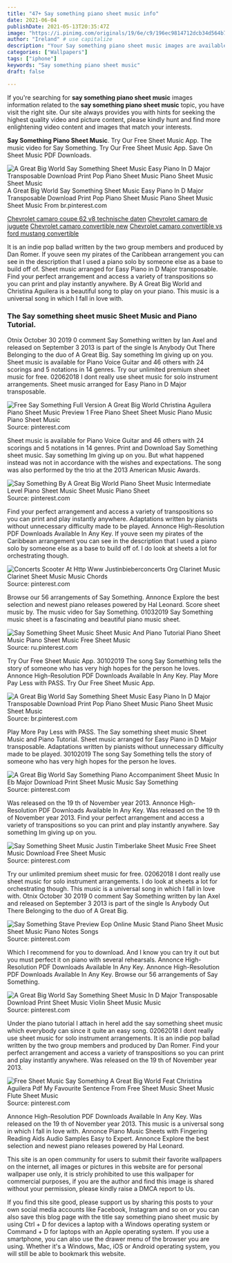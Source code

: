 ```yaml
---
title: "47+ Say something piano sheet music info"
date: 2021-06-04
publishDate: 2021-05-13T20:35:47Z
image: "https://i.pinimg.com/originals/19/6e/c9/196ec9814712dcb34d564b7e2611d34f.png"
author: "Ireland" # use capitalize
description: "Your Say something piano sheet music images are available in this site. Say something piano sheet music are a topic that is being searched for and liked by netizens today. You can Download the Say something piano sheet music files here. Find and Download all free photos and vectors."
categories: ["Wallpapers"]
tags: ["iphone"]
keywords: "Say something piano sheet music"
draft: false

---
```


If you're searching for **say something piano sheet music** images information related to the **say something piano sheet music** topic, you have visit the right  site.  Our site always  provides you with  hints  for seeking  the highest  quality video and picture  content, please kindly hunt and find more enlightening video content and images  that match your interests.

**Say Something Piano Sheet Music**. Try Our Free Sheet Music App. The music video for Say Something. Try Our Free Sheet Music App. Save On Sheet Music PDF Downloads.

![A Great Big World Say Something Sheet Music Easy Piano In D Major Transposable Download Print Pop Piano Sheet Music Piano Sheet Music Sheet Music](https://i.pinimg.com/originals/45/b4/71/45b471f80d7c8d12c1cd533315e57321.gif "A Great Big World Say Something Sheet Music Easy Piano In D Major Transposable Download Print Pop Piano Sheet Music Piano Sheet Music Sheet Music")
A Great Big World Say Something Sheet Music Easy Piano In D Major Transposable Download Print Pop Piano Sheet Music Piano Sheet Music Sheet Music From br.pinterest.com

[Chevrolet camaro coupe 62 v8 technische daten](/chevrolet-camaro-coupe-62-v8-technische-daten/)
[Chevrolet camaro de juguete](/chevrolet-camaro-de-juguete/)
[Chevrolet camaro convertible new](/chevrolet-camaro-convertible-new/)
[Chevrolet camaro convertible vs ford mustang convertible](/chevrolet-camaro-convertible-vs-ford-mustang-convertible/)

It is an indie pop ballad written by the two group members and produced by Dan Romer. If youve seen my pirates of the Caribbean arrangement you can see in the description that I used a piano solo by someone else as a base to build off of. Sheet music arranged for Easy Piano in D Major transposable. Find your perfect arrangement and access a variety of transpositions so you can print and play instantly anywhere. By A Great Big World and Christina Aguilera is a beautiful song to play on your piano. This music is a universal song in which I fall in love with.

### The Say something sheet music Sheet Music and Piano Tutorial.

Otnix October 30 2019 0 comment Say Something written by Ian Axel and released on September 3 2013 is part of the single Is Anybody Out There Belonging to the duo of A Great Big. Say something Im giving up on you. Sheet music is available for Piano Voice Guitar and 46 others with 24 scorings and 5 notations in 14 genres. Try our unlimited premium sheet music for free. 02062018 I dont really use sheet music for solo instrument arrangements. Sheet music arranged for Easy Piano in D Major transposable.


![Free Say Something Full Version A Great Big World Christina Aguilera Piano Sheet Music Preview 1 Free Piano Sheet Sheet Music Piano Music Piano Sheet Music](https://i.pinimg.com/originals/02/f6/5b/02f65be7b7660ccb3f6c12eccf0032fe.png "Free Say Something Full Version A Great Big World Christina Aguilera Piano Sheet Music Preview 1 Free Piano Sheet Sheet Music Piano Music Piano Sheet Music")
Source: pinterest.com

Sheet music is available for Piano Voice Guitar and 46 others with 24 scorings and 5 notations in 14 genres. Print and Download Say Something sheet music. Say something Im giving up on you. But what happened instead was not in accordance with the wishes and expectations. The song was also performed by the trio at the 2013 American Music Awards.

![Say Something By A Great Big World Piano Sheet Music Intermediate Level Piano Sheet Music Sheet Music Piano Sheet](https://i.pinimg.com/originals/f3/f9/ac/f3f9ac6d53ac5c0b700c67c65fb89588.jpg "Say Something By A Great Big World Piano Sheet Music Intermediate Level Piano Sheet Music Sheet Music Piano Sheet")
Source: pinterest.com

Find your perfect arrangement and access a variety of transpositions so you can print and play instantly anywhere. Adaptations written by pianists without unnecessary difficulty made to be played. Annonce High-Resolution PDF Downloads Available In Any Key. If youve seen my pirates of the Caribbean arrangement you can see in the description that I used a piano solo by someone else as a base to build off of. I do look at sheets a lot for orchestrating though.

![Concerts Scooter At Http Www Justinbieberconcerts Org Clarinet Music Clarinet Sheet Music Music Chords](https://i.pinimg.com/originals/11/16/3f/11163f568852367e22105f276980964f.jpg "Concerts Scooter At Http Www Justinbieberconcerts Org Clarinet Music Clarinet Sheet Music Music Chords")
Source: pinterest.com

Browse our 56 arrangements of Say Something. Annonce Explore the best selection and newest piano releases powered by Hal Leonard. Score sheet music by. The music video for Say Something. 01032019 Say Something music sheet is a fascinating and beautiful piano music sheet.

![Say Something Sheet Music Sheet Music And Piano Tutorial Piano Sheet Music Piano Sheet Music Free Sheet Music](https://i.pinimg.com/originals/ca/1e/78/ca1e780529c19228f7d3785384f9ed5d.png "Say Something Sheet Music Sheet Music And Piano Tutorial Piano Sheet Music Piano Sheet Music Free Sheet Music")
Source: ru.pinterest.com

Try Our Free Sheet Music App. 30102019 The song Say Something tells the story of someone who has very high hopes for the person he loves. Annonce High-Resolution PDF Downloads Available In Any Key. Play More Pay Less with PASS. Try Our Free Sheet Music App.

![A Great Big World Say Something Sheet Music Easy Piano In D Major Transposable Download Print Pop Piano Sheet Music Piano Sheet Music Sheet Music](https://i.pinimg.com/originals/45/b4/71/45b471f80d7c8d12c1cd533315e57321.gif "A Great Big World Say Something Sheet Music Easy Piano In D Major Transposable Download Print Pop Piano Sheet Music Piano Sheet Music Sheet Music")
Source: br.pinterest.com

Play More Pay Less with PASS. The Say something sheet music Sheet Music and Piano Tutorial. Sheet music arranged for Easy Piano in D Major transposable. Adaptations written by pianists without unnecessary difficulty made to be played. 30102019 The song Say Something tells the story of someone who has very high hopes for the person he loves.

![A Great Big World Say Something Piano Accompaniment Sheet Music In Eb Major Download Print Sheet Music Music Say Something](https://i.pinimg.com/originals/25/f2/60/25f260d2c9d1bab2c223bdc321715fd1.gif "A Great Big World Say Something Piano Accompaniment Sheet Music In Eb Major Download Print Sheet Music Music Say Something")
Source: pinterest.com

Was released on the 19 th of November year 2013. Annonce High-Resolution PDF Downloads Available In Any Key. Was released on the 19 th of November year 2013. Find your perfect arrangement and access a variety of transpositions so you can print and play instantly anywhere. Say something Im giving up on you.

![Say Something Sheet Music Justin Timberlake Sheet Music Free Sheet Music Download Free Sheet Music](https://i.pinimg.com/736x/49/a8/0e/49a80e388cb1b1dcf4a3e557fd917840.jpg "Say Something Sheet Music Justin Timberlake Sheet Music Free Sheet Music Download Free Sheet Music")
Source: pinterest.com

Try our unlimited premium sheet music for free. 02062018 I dont really use sheet music for solo instrument arrangements. I do look at sheets a lot for orchestrating though. This music is a universal song in which I fall in love with. Otnix October 30 2019 0 comment Say Something written by Ian Axel and released on September 3 2013 is part of the single Is Anybody Out There Belonging to the duo of A Great Big.

![Say Something Stave Preview Eop Online Music Stand Piano Sheet Music Sheet Music Piano Notes Songs](https://i.pinimg.com/originals/ce/b5/67/ceb5670d80b442a00f4eada4b5e30f9b.png "Say Something Stave Preview Eop Online Music Stand Piano Sheet Music Sheet Music Piano Notes Songs")
Source: pinterest.com

Which I recommend for you to download. And I know you can try it out but you must perfect it on piano with several rehearsals. Annonce High-Resolution PDF Downloads Available In Any Key. Annonce High-Resolution PDF Downloads Available In Any Key. Browse our 56 arrangements of Say Something.

![A Great Big World Say Something Sheet Music In D Major Transposable Download Print Sheet Music Violin Sheet Music Music](https://i.pinimg.com/originals/0f/42/9b/0f429be951e74822f3f93a9dcf9fef19.gif "A Great Big World Say Something Sheet Music In D Major Transposable Download Print Sheet Music Violin Sheet Music Music")
Source: pinterest.com

Under the piano tutorial I attach in hereI add the say something sheet music which everybody can since it quite an easy song. 02062018 I dont really use sheet music for solo instrument arrangements. It is an indie pop ballad written by the two group members and produced by Dan Romer. Find your perfect arrangement and access a variety of transpositions so you can print and play instantly anywhere. Was released on the 19 th of November year 2013.

![Free Sheet Music Say Something A Great Big World Feat Christina Aguilera Pdf My Favourite Sentence From Free Sheet Music Sheet Music Flute Sheet Music](https://i.pinimg.com/originals/19/6e/c9/196ec9814712dcb34d564b7e2611d34f.png "Free Sheet Music Say Something A Great Big World Feat Christina Aguilera Pdf My Favourite Sentence From Free Sheet Music Sheet Music Flute Sheet Music")
Source: pinterest.com

Annonce High-Resolution PDF Downloads Available In Any Key. Was released on the 19 th of November year 2013. This music is a universal song in which I fall in love with. Annonce Piano Music Sheets with Fingering Reading Aids Audio Samples Easy to Expert. Annonce Explore the best selection and newest piano releases powered by Hal Leonard.

This site is an open community for users to submit their favorite wallpapers on the internet, all images or pictures in this website are for personal wallpaper use only, it is stricly prohibited to use this wallpaper for commercial purposes, if you are the author and find this image is shared without your permission, please kindly raise a DMCA report to Us.

If you find this site good, please support us by sharing this posts to your own social media accounts like Facebook, Instagram and so on or you can also save this blog page with the title say something piano sheet music by using Ctrl + D for devices a laptop with a Windows operating system or Command + D for laptops with an Apple operating system. If you use a smartphone, you can also use the drawer menu of the browser you are using. Whether it's a Windows, Mac, iOS or Android operating system, you will still be able to bookmark this website.
